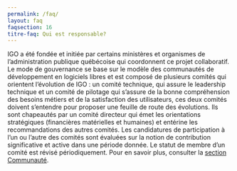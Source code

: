 ```yaml
---
permalink: /faq/
layout: faq
faqsection: 16
titre-faq: Qui est responsable? 
---
```

IGO a été fondée et initiée par certains ministères et organismes de l’administration publique québécoise qui coordonnent ce projet collaboratif. Le mode de gouvernance se base sur le modèle des communautés de développement en logiciels libres et est composé de plusieurs comités qui orientent l’évolution de IGO :  un comité technique, qui assure le leadership technique et un  comité de pilotage qui s’assure de la bonne compréhension des besoins métiers et de la satisfaction des utilisateurs, ces deux comités doivent s’entendre pour proposer une feuille de route des évolutions. Ils sont chapeautés par un comité directeur qui émet les orientations stratégiques (financières matérielles et humaines) et entérine les recommandations des autres comités.
Les candidatures de participation à l’un ou l’autre des comités sont évaluées sur la notion de contribution significative et active dans une période donnée. Le statut de membre d’un comité est révisé périodiquement.
Pour en savoir plus, consulter la [section Communauté](/communaute).
